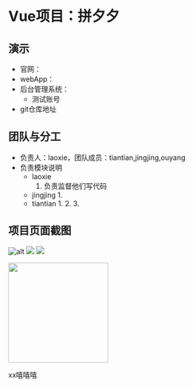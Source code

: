# Vue项目：拼夕夕

## 演示
* 官网：
* webApp：
* 后台管理系统：
    * 测试账号
* git仓库地址

## 团队与分工
* 负责人：laoxie，团队成员：tiantian,jingjing,ouyang 
* 负责模块说明
    * laoxie
        1. 负责监督他们写代码
    * jingjing
        1. 
    * tiantian
        1. 
        2. 
        3. 

## 项目页面截图
![alt](./imgs/1.png "title")
![](./imgs/2.png)
![](./imgs/3.png)

<img src="./img/4.png" style="width:200px" />

xx嘻嘻嘻